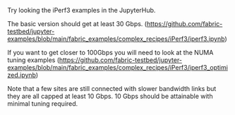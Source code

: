 Try looking the iPerf3 examples in the JupyterHub.

The basic version should get at least 30 Gbps.  (https://github.com/fabric-testbed/jupyter-examples/blob/main/fabric_examples/complex_recipes/iPerf3/iperf3.ipynb)

If you want to get closer to 100Gbps you will need to look at the NUMA tuning examples (https://github.com/fabric-testbed/jupyter-examples/blob/main/fabric_examples/complex_recipes/iPerf3/iperf3_optimized.ipynb)

Note that a few sites are still connected with slower bandwidth links but they are all capped at least 10 Gbps. 10 Gbps should be attainable with minimal tuning required.

